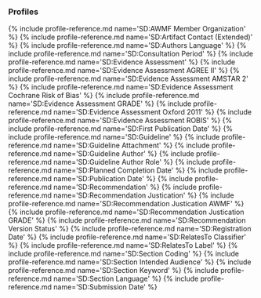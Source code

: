 ### Profiles

{% include profile-reference.md name='SD:AWMF Member Organization' %}
{% include profile-reference.md name='SD:Artifact Contact (Extended)' %}
{% include profile-reference.md name='SD:Authors Language' %}
{% include profile-reference.md name='SD:Consultation Period' %}
{% include profile-reference.md name='SD:Evidence Assessment' %}
{% include profile-reference.md name='SD:Evidence Assessment AGREE II' %}
{% include profile-reference.md name='SD:Evidence Assessment AMSTAR 2' %}
{% include profile-reference.md name='SD:Evidence Assessment Cochrane Risk of Bias' %}
{% include profile-reference.md name='SD:Evidence Assessment GRADE' %}
{% include profile-reference.md name='SD:Evidence Assessment Oxford 2011' %}
{% include profile-reference.md name='SD:Evidence Assessment ROBIS' %}
{% include profile-reference.md name='SD:First Publication Date' %}
{% include profile-reference.md name='SD:Guideline' %}
{% include profile-reference.md name='SD:Guideline Attachment' %}
{% include profile-reference.md name='SD:Guideline Author' %}
{% include profile-reference.md name='SD:Guideline Author Role' %}
{% include profile-reference.md name='SD:Planned Completion Date' %}
{% include profile-reference.md name='SD:Publication Date' %}
{% include profile-reference.md name='SD:Recommendation' %}
{% include profile-reference.md name='SD:Recommendation Justication' %}
{% include profile-reference.md name='SD:Recommendation Justication AWMF' %}
{% include profile-reference.md name='SD:Recommendation Justication GRADE' %}
{% include profile-reference.md name='SD:Recommendation Version Status' %}
{% include profile-reference.md name='SD:Registration Date' %}
{% include profile-reference.md name='SD:RelatesTo Classifier' %}
{% include profile-reference.md name='SD:RelatesTo Label' %}
{% include profile-reference.md name='SD:Section Coding' %}
{% include profile-reference.md name='SD:Section Intended Audience' %}
{% include profile-reference.md name='SD:Section Keyword' %}
{% include profile-reference.md name='SD:Section Language' %}
{% include profile-reference.md name='SD:Submission Date' %}
